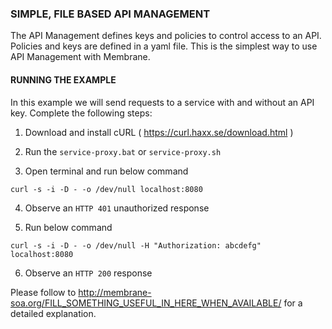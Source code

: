 ### SIMPLE, FILE BASED API MANAGEMENT

The API Management defines keys and policies to control access to an API. Policies and keys are defined in a yaml file.
This is the simplest way to use API Management with Membrane.


#### RUNNING THE EXAMPLE

In this example we will send requests to a service with and without an API key. Complete the following steps:

1. Download and install cURL ( https://curl.haxx.se/download.html )

2. Run the `service-proxy.bat` or `service-proxy.sh`

3. Open terminal and run below command

```
curl -s -i -D - -o /dev/null localhost:8080
```

4. Observe an `HTTP 401` unauthorized response

5. Run below command

```
curl -s -i -D - -o /dev/null -H "Authorization: abcdefg" localhost:8080
```

6. Observe an `HTTP 200` response

Please follow to http://membrane-soa.org/FILL_SOMETHING_USEFUL_IN_HERE_WHEN_AVAILABLE/ for a detailed explanation.